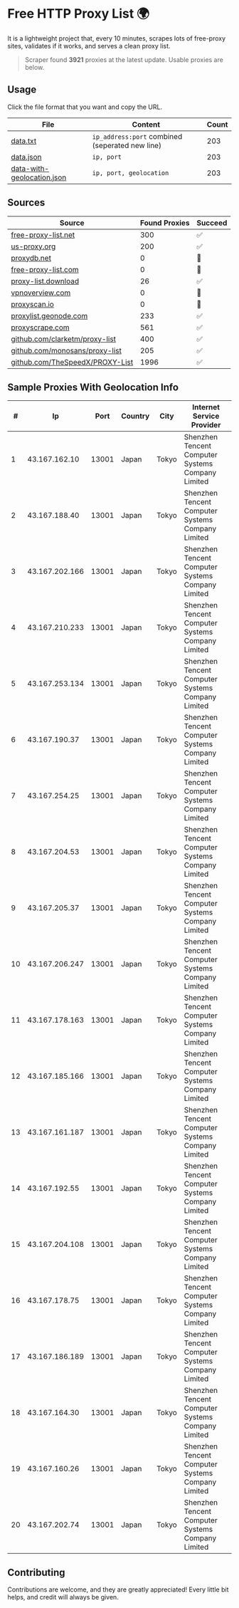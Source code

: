 
# Free HTTP Proxy List 🌍

It is a lightweight project that, every 10 minutes, scrapes lots of free-proxy sites, validates if it works, and serves a clean proxy list.


> Scraper found **3921** proxies at the latest update. Usable proxies are below.

## Usage

Click the file format that you want and copy the URL.


|File|Content|Count|
|----|-------|-----|
|[data.txt](https://raw.githubusercontent.com/themiralay/Proxy-List-World/master/data.txt)|`ip_address:port` combined (seperated new line)|203|
|[data.json](https://raw.githubusercontent.com/themiralay/Proxy-List-World/master/data.json)|`ip, port`|203|
|[data-with-geolocation.json](https://raw.githubusercontent.com/themiralay/Proxy-List-World/master/data-with-geolocation.json)|`ip, port, geolocation`|203|

## Sources

|Source|Found Proxies|Succeed|
|------|-------------|-------|
|[free-proxy-list.net](https://free-proxy-list.net)|300|✅|
|[us-proxy.org](https://www.us-proxy.org)|200|✅|
|[proxydb.net](http://proxydb.net)|0|🚫|
|[free-proxy-list.com](https://free-proxy-list.com/?page=&port=&type%5B%5D=http&type%5B%5D=https&up_time=0&search=Search)|0|🚫|
|[proxy-list.download](https://www.proxy-list.download/HTTP)|26|✅|
|[vpnoverview.com](https://vpnoverview.com/privacy/anonymous-browsing/free-proxy-servers)|0|🚫|
|[proxyscan.io](https://www.proxyscan.io)|0|🚫|
|[proxylist.geonode.com](https://proxylist.geonode.com/api/proxy-list?limit=300&page=1&sort_by=lastChecked&sort_type=desc&protocols=http,https)|233|✅|
|[proxyscrape.com](https://api.proxyscrape.com/v2/?request=displayproxies&protocol=http&timeout=10000&country=all&ssl=all&anonymity=all)|561|✅|
|[github.com/clarketm/proxy-list](https://raw.githubusercontent.com/clarketm/proxy-list/master/proxy-list-raw.txt)|400|✅|
|[github.com/monosans/proxy-list](https://raw.githubusercontent.com/monosans/proxy-list/main/proxies/http.txt)|205|✅|
|[github.com/TheSpeedX/PROXY-List](https://raw.githubusercontent.com/TheSpeedX/PROXY-List/master/http.txt)|1996|✅|


## Sample Proxies With Geolocation Info

|#|Ip|Port|Country|City|Internet Service Provider|
|-|--|----|-------|----|-------------------------|
|1|43.167.162.10|13001|Japan|Tokyo|Shenzhen Tencent Computer Systems Company Limited|
|2|43.167.188.40|13001|Japan|Tokyo|Shenzhen Tencent Computer Systems Company Limited|
|3|43.167.202.166|13001|Japan|Tokyo|Shenzhen Tencent Computer Systems Company Limited|
|4|43.167.210.233|13001|Japan|Tokyo|Shenzhen Tencent Computer Systems Company Limited|
|5|43.167.253.134|13001|Japan|Tokyo|Shenzhen Tencent Computer Systems Company Limited|
|6|43.167.190.37|13001|Japan|Tokyo|Shenzhen Tencent Computer Systems Company Limited|
|7|43.167.254.25|13001|Japan|Tokyo|Shenzhen Tencent Computer Systems Company Limited|
|8|43.167.204.53|13001|Japan|Tokyo|Shenzhen Tencent Computer Systems Company Limited|
|9|43.167.205.37|13001|Japan|Tokyo|Shenzhen Tencent Computer Systems Company Limited|
|10|43.167.206.247|13001|Japan|Tokyo|Shenzhen Tencent Computer Systems Company Limited|
|11|43.167.178.163|13001|Japan|Tokyo|Shenzhen Tencent Computer Systems Company Limited|
|12|43.167.185.166|13001|Japan|Tokyo|Shenzhen Tencent Computer Systems Company Limited|
|13|43.167.161.187|13001|Japan|Tokyo|Shenzhen Tencent Computer Systems Company Limited|
|14|43.167.192.55|13001|Japan|Tokyo|Shenzhen Tencent Computer Systems Company Limited|
|15|43.167.204.108|13001|Japan|Tokyo|Shenzhen Tencent Computer Systems Company Limited|
|16|43.167.178.75|13001|Japan|Tokyo|Shenzhen Tencent Computer Systems Company Limited|
|17|43.167.186.189|13001|Japan|Tokyo|Shenzhen Tencent Computer Systems Company Limited|
|18|43.167.164.30|13001|Japan|Tokyo|Shenzhen Tencent Computer Systems Company Limited|
|19|43.167.160.26|13001|Japan|Tokyo|Shenzhen Tencent Computer Systems Company Limited|
|20|43.167.202.74|13001|Japan|Tokyo|Shenzhen Tencent Computer Systems Company Limited|



## Contributing

Contributions are welcome, and they are greatly appreciated! Every
little bit helps, and credit will always be given.

